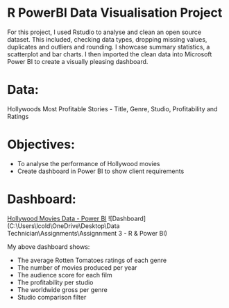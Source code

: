 # R PowerBI Data Visualisation Project
For this project, I used Rstudio to analyse and clean an open source dataset. This included, checking data types, dropping missing values, duplicates and outliers and rounding. I showcase summary statistics, a scatterplot and bar charts. I then imported the clean data into Microsoft Power BI to create a visually pleasing dashboard.  

# Data:
Hollywoods Most Profitable Stories - Title, Genre, Studio, Profitability and Ratings

# Objectives:
- To analyse the performance of Hollywood movies
- Create dashboard in Power BI to show client requirements

# Dashboard:
[Hollywood Movies Data - Power BI](https://app.powerbi.com/groups/me/reports/784634b5-aabb-452c-abdf-1c18d663b96e/ReportSection)
![Dashboard](C:\Users\lcold\OneDrive\Desktop\Data Technician\Assignments\Assignnment 3 - R & Power BI)


My above dashboard shows:
- The average Rotten Tomatoes ratings of each genre
- The number of movies produced per year
- The audience score for each film
- The profitability per studio
- The worldwide gross per genre
- Studio comparison filter
